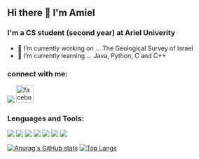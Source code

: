 ## Hi there 👋 I'm Amiel 
### I'm a CS student (second year) at Ariel Univerity 

- 🔭 I’m currently working on ... The Geological Survey of Israel 
- 🌱 I’m currently learning ... Java, Python, C and C++
### connect with me:
[<img src='https://img.shields.io/badge/Gmail-D14836?style=for-the-badge&logo=gmail&logoColor=white'>]([amiel349@gmail.com])
[<img src='https://cdn.jsdelivr.net/npm/simple-icons@3.0.1/icons/facebook.svg' alt='facebook' height='40'>](https://www.facebook.com/amiel.lejzor)

### Lenguages and Tools:
[<img src='https://img.shields.io/badge/Java-ED8B00?style=for-the-badge&logo=java&logoColor=white' />]()
[<img src='https://img.shields.io/badge/C%2B%2B-00599C?style=for-the-badge&logo=c%2B%2B&logoColor=white' />]()
[<img src='https://img.shields.io/badge/C-00599C?style=for-the-badge&logo=c&logoColor=white' />]()
[<img src='https://img.shields.io/badge/Python-FFD43B?style=for-the-badge&logo=python&logoColor=darkgreen' />]()
[<img src='https://img.shields.io/badge/MySQL-00000F?style=for-the-badge&logo=mysql&logoColor=white' />]()
[<img src='https://img.shields.io/badge/Git-F05032?style=for-the-badge&logo=git&logoColor=white' />]()
[<img src='https://img.shields.io/badge/Linux-FCC624?style=for-the-badge&logo=linux&logoColor=black' />]()

[![Anurag's GitHub stats](https://github-readme-stats.vercel.app/api?username=amiel349)](https://github.com/amiel349)
[![Top Langs](https://github-readme-stats.vercel.app/api/top-langs/?username=amiel349)](https://github.com/amiel349)



